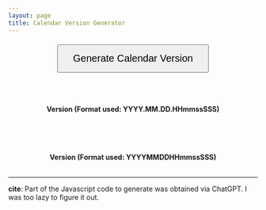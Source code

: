 ```yaml
---
layout: page
title: Calendar Version Generator
---
```


<div style="text-align: center; margin-top: 20px;">
    <button id="generateButton" style="padding: 15px 30px; font-size: 20px; cursor: pointer;">Generate Calendar Version</button>
</div>

<br/>
<br/>
<br/>
<p style="text-align: center;"><b>Version (Format used: YYYY.MM.DD.HHmmssSSS)</b></p>
<p style="text-align: center; font-size: 32px;"><span id="calenderVersionValue"></span></p>

<br/>
<br/>

<p style="text-align: center;"><b>Version (Format used: YYYYMMDDHHmmssSSS)</b></p>
<p style="text-align: center; font-size: 32px;"><span id="calenderVersion1Value"></span></p>

<!-- Include Day.js from a CDN -->

<script src="https://cdn.jsdelivr.net/npm/dayjs@1/dayjs.min.js"></script>

<script>
    function generateCalendarVersion() {
        let now = dayjs();

        let calendarVersion = now.format("YYYY.MM.DD.HHmmssSSS");
        document.getElementById('calenderVersionValue').textContent = calendarVersion;

        let calendarVersion1 = now.format("YYYYMMDDHHmmssSSS");
        document.getElementById('calenderVersion1Value').textContent = calendarVersion1;
    }

    document.getElementById('generateButton').addEventListener('click', generateCalendarVersion);

    // Run the function immediately when the page loads

    window.onload = function() {
        generateCalendarVersion();
    };
</script>

---

**cite**: Part of the Javascript code to generate was obtained via ChatGPT. I was too lazy to figure it out.